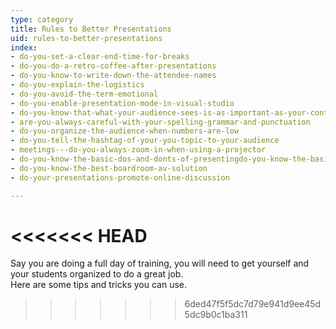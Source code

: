 ```yaml
---
type: category
title: Rules to Better Presentations
uid: rules-to-better-presentations
index:
- do-you-set-a-clear-end-time-for-breaks
- do-you-do-a-retro-coffee-after-presentations
- do-you-know-to-write-down-the-attendee-names
- do-you-explain-the-logistics
- do-you-avoid-the-term-emotional
- do-you-enable-presentation-mode-in-visual-studio
- do-you-know-that-what-your-audience-sees-is-as-important-as-your-content
- are-you-always-careful-with-your-spelling-grammar-and-punctuation
- do-you-organize-the-audience-when-numbers-are-low
- do-you-tell-the-hashtag-of-your-you-topic-to-your-audience
- meetings---do-you-always-zoom-in-when-using-a-projector
- do-you-know-the-basic-dos-and-donts-of-presentingdo-you-know-the-basic-dos-and-donts-of-presenting
- do-you-know-the-best-boardroom-av-solution
- do-your-presentations-promote-online-discussion

---
```


<<<<<<< HEAD
=======
<p>Say you are doing a full day of training, you will need to get yourself and your students organized to do a great job.<br/>
Here are some tips and tricks you can use.</p>
 
>>>>>>> 6ded47f5f5dc7d79e941d9ee45d5dc9b0c1ba311


